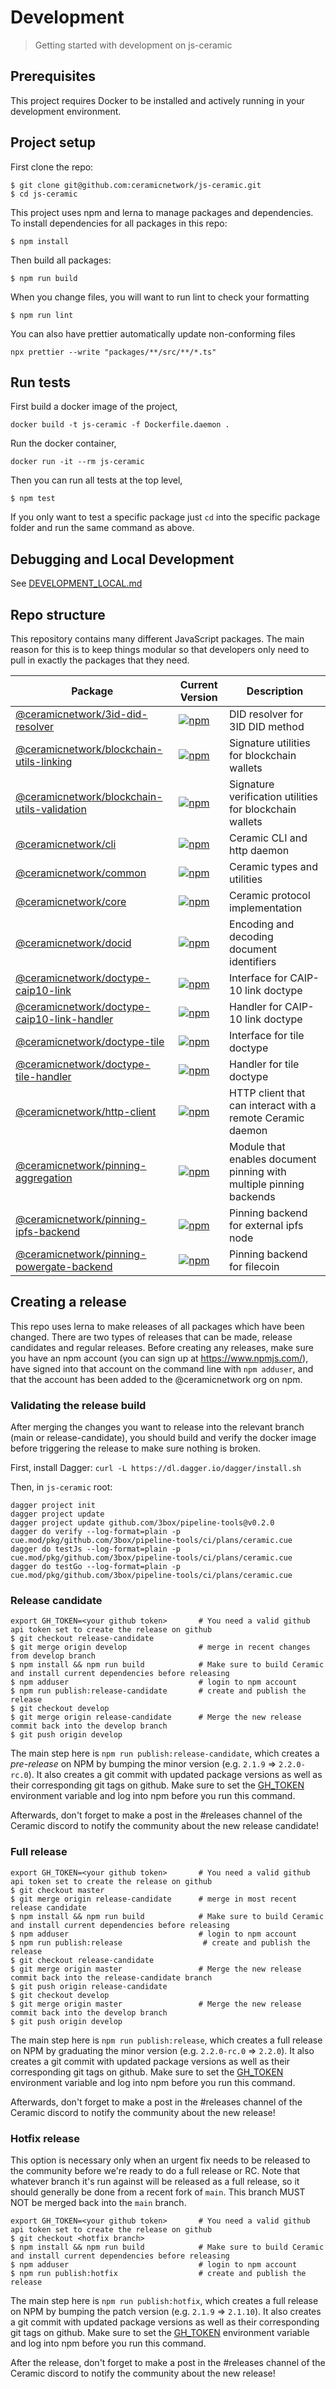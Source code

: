 # Development
> Getting started with development on js-ceramic

## Prerequisites
This project requires Docker to be installed and actively running in your development environment.

## Project setup
First clone the repo:
```
$ git clone git@github.com:ceramicnetwork/js-ceramic.git
$ cd js-ceramic
```
This project uses npm and lerna to manage packages and dependencies. To install dependencies for all packages in this repo:
```
$ npm install
```
Then build all packages:
```
$ npm run build
``` 
When you change files, you will want to run lint to check your formatting
```
$ npm run lint
```
You can also have prettier automatically update non-conforming files
```
npx prettier --write "packages/**/src/**/*.ts"
```

## Run tests
First build a docker image of the project, 
```
docker build -t js-ceramic -f Dockerfile.daemon .
```
Run the docker container,
```
docker run -it --rm js-ceramic
```
Then you can run all tests at the top level,
```
$ npm test
```
If you only want to test a specific package just `cd` into the specific package folder and run the same command as above.

## Debugging and Local Development

See [DEVELOPMENT_LOCAL.md](docs-dev/DEVELOPMENT_LOCAL.md)


## Repo structure

This repository contains many different JavaScript packages. The main reason for this is to keep things modular so that developers only need to pull in exactly the packages that they need.

| Package | Current Version | Description |
| -- | -- | -- |
| [@ceramicnetwork/3id-did-resolver](https://github.com/ceramicnetwork/js-ceramic/tree/develop/packages/3id-did-resolver) | [![npm](https://img.shields.io/npm/v/@ceramicnetwork/3id-did-resolver)](https://www.npmjs.com/package/@ceramicnetwork/3id-did-resolver) | DID resolver for 3ID DID method |
| [@ceramicnetwork/blockchain-utils-linking](https://github.com/ceramicnetwork/js-ceramic/tree/develop/packages/blockchain-utils-linking) | [![npm](https://img.shields.io/npm/v/@ceramicnetwork/blockchain-utils-linking)](https://www.npmjs.com/package/@ceramicnetwork/blockchain-utils-linking) | Signature utilities for blockchain wallets  |
| [@ceramicnetwork/blockchain-utils-validation](https://github.com/ceramicnetwork/js-ceramic/tree/develop/packages/blockchain-utils-validation) | [![npm](https://img.shields.io/npm/v/@ceramicnetwork/blockchain-utils-validation)](https://www.npmjs.com/package/@ceramicnetwork/blockchain-utils-validation) | Signature verification utilities for blockchain wallets  |
| [@ceramicnetwork/cli](https://github.com/ceramicnetwork/js-ceramic/tree/develop/packages/cli) | [![npm](https://img.shields.io/npm/v/@ceramicnetwork/cli)](https://www.npmjs.com/package/@ceramicnetwork/cli) | Ceramic CLI and http daemon |
| [@ceramicnetwork/common](https://github.com/ceramicnetwork/js-ceramic/tree/develop/packages/common) | [![npm](https://img.shields.io/npm/v/@ceramicnetwork/common)](https://www.npmjs.com/package/@ceramicnetwork/common) | Ceramic types and utilities |
| [@ceramicnetwork/core](https://github.com/ceramicnetwork/js-ceramic/tree/develop/packages/core) | [![npm](https://img.shields.io/npm/v/@ceramicnetwork/core)](https://www.npmjs.com/package/@ceramicnetwork/core) | Ceramic protocol implementation |
| [@ceramicnetwork/docid](https://github.com/ceramicnetwork/js-ceramic/tree/develop/packages/docid) | [![npm](https://img.shields.io/npm/v/@ceramicnetwork/docid)](https://www.npmjs.com/package/@ceramicnetwork/docid) | Encoding and decoding document identifiers |
| [@ceramicnetwork/doctype-caip10-link](https://github.com/ceramicnetwork/js-ceramic/tree/develop/packages/doctype-caip10-link) | [![npm](https://img.shields.io/npm/v/@ceramicnetwork/doctype-caip10-link)](https://www.npmjs.com/package/@ceramicnetwork/doctype-caip10-link) | Interface for CAIP-10 link doctype |
| [@ceramicnetwork/doctype-caip10-link-handler](https://github.com/ceramicnetwork/js-ceramic/tree/develop/packages/doctype-caip10-link-handler) | [![npm](https://img.shields.io/npm/v/@ceramicnetwork/doctype-caip10-link-handler)](https://www.npmjs.com/package/@ceramicnetwork/doctype-caip10-link-handler) | Handler for CAIP-10 link doctype |
| [@ceramicnetwork/doctype-tile](https://github.com/ceramicnetwork/js-ceramic/tree/develop/packages/doctype-tile) | [![npm](https://img.shields.io/npm/v/@ceramicnetwork/doctype-tile)](https://www.npmjs.com/package/@ceramicnetwork/doctype-tile) | Interface for tile doctype |
| [@ceramicnetwork/doctype-tile-handler](https://github.com/ceramicnetwork/js-ceramic/tree/develop/packages/doctype-tile-handler) | [![npm](https://img.shields.io/npm/v/@ceramicnetwork/doctype-tile-handler)](https://www.npmjs.com/package/@ceramicnetwork/doctype-tile-handler) | Handler for tile doctype |
| [@ceramicnetwork/http-client](https://github.com/ceramicnetwork/js-ceramic/tree/develop/packages/http-client) | [![npm](https://img.shields.io/npm/v/@ceramicnetwork/http-client)](https://www.npmjs.com/package/@ceramicnetwork/http-client) | HTTP client that can interact with a remote Ceramic daemon |
| [@ceramicnetwork/pinning-aggregation](https://github.com/ceramicnetwork/js-ceramic/tree/develop/packages/pinning-aggregation) | [![npm](https://img.shields.io/npm/v/@ceramicnetwork/pinning-aggregation)](https://www.npmjs.com/package/@ceramicnetwork/pinning-aggregation) | Module that enables document pinning with multiple pinning backends |
| [@ceramicnetwork/pinning-ipfs-backend](https://github.com/ceramicnetwork/js-ceramic/tree/develop/packages/pinning-ipfs-backend) | [![npm](https://img.shields.io/npm/v/@ceramicnetwork/pinning-ipfs-backend)](https://www.npmjs.com/package/@ceramicnetwork/pinning-ipfs-backend) | Pinning backend for external ipfs node |
| [@ceramicnetwork/pinning-powergate-backend](https://github.com/ceramicnetwork/js-ceramic/tree/develop/packages/pinning-powergate-backend) | [![npm](https://img.shields.io/npm/v/@ceramicnetwork/pinning-powergate-backend)](https://www.npmjs.com/package/@ceramicnetwork/pinning-powergate-backend) | Pinning backend for filecoin |


## Creating a release
This repo uses lerna to make releases of all packages which have been changed. There are two types of releases that can be made, release candidates and regular releases. Before creating any releases, make sure you have an npm account (you can sign up at https://www.npmjs.com/), have signed into that account on the command line with `npm adduser`, and that the account has been added to the @ceramicnetwork org on npm.

### Validating the release build
After merging the changes you want to release into the relevant branch (main or release-candidate), you should build and verify the docker image before triggering the release to make sure nothing is broken.

First, install Dagger:
`curl -L https://dl.dagger.io/dagger/install.sh`

Then, in `js-ceramic` root:
```
dagger project init
dagger project update
dagger project update github.com/3box/pipeline-tools@v0.2.0
dagger do verify --log-format=plain -p cue.mod/pkg/github.com/3box/pipeline-tools/ci/plans/ceramic.cue
dagger do testJs --log-format=plain -p cue.mod/pkg/github.com/3box/pipeline-tools/ci/plans/ceramic.cue
dagger do testGo --log-format=plain -p cue.mod/pkg/github.com/3box/pipeline-tools/ci/plans/ceramic.cue
```

### Release candidate
```
export GH_TOKEN=<your github token>       # You need a valid github api token set to create the release on github
$ git checkout release-candidate
$ git merge origin develop                # merge in recent changes from develop branch
$ npm install && npm run build            # Make sure to build Ceramic and install current dependencies before releasing
$ npm adduser                             # login to npm account
$ npm run publish:release-candidate       # create and publish the release
$ git checkout develop
$ git merge origin release-candidate      # Merge the new release commit back into the develop branch
$ git push origin develop
```
The main step here is `npm run publish:release-candidate`, which creates a _pre-release_ on NPM by bumping the minor version (e.g. `2.1.9` => `2.2.0-rc.0`). It also creates a git commit with updated package versions as well as their corresponding git tags on github. Make sure to set the [GH_TOKEN](https://github.com/lerna/lerna/tree/master/commands/version#--create-release-type) environment variable and log into npm before you run this command.

Afterwards, don't forget to make a post in the #releases channel of the Ceramic discord to notify the community about the new release candidate!

### Full release
```
export GH_TOKEN=<your github token>       # You need a valid github api token set to create the release on github
$ git checkout master
$ git merge origin release-candidate      # merge in most recent release candidate
$ npm install && npm run build            # Make sure to build Ceramic and install current dependencies before releasing
$ npm adduser                             # login to npm account
$ npm run publish:release                  # create and publish the release
$ git checkout release-candidate
$ git merge origin master                 # Merge the new release commit back into the release-candidate branch
$ git push origin release-candidate
$ git checkout develop
$ git merge origin master                 # Merge the new release commit back into the develop branch
$ git push origin develop
```
The main step here is `npm run publish:release`, which creates a full release on NPM by graduating the minor version (e.g. `2.2.0-rc.0` => `2.2.0`). It also creates a git commit with updated package versions as well as their corresponding git tags on github. Make sure to set the [GH_TOKEN](https://github.com/lerna/lerna/tree/master/commands/version#--create-release-type) environment variable and log into npm before you run this command.

Afterwards, don't forget to make a post in the #releases channel of the Ceramic discord to notify the community about the new release!

### Hotfix release
This option is necessary only when an urgent fix needs to be released to the community before we're ready to do a full release or RC. Note that whatever branch it's run against will be released as a full release, so it should generally be done from a recent fork of `main`. This branch MUST NOT be merged back into the `main` branch.
```
export GH_TOKEN=<your github token>       # You need a valid github api token set to create the release on github
$ git checkout <hotfix branch>
$ npm install && npm run build            # Make sure to build Ceramic and install current dependencies before releasing
$ npm adduser                             # login to npm account
$ npm run publish:hotfix                  # create and publish the release
```
The main step here is `npm run publish:hotfix`, which creates a full release on NPM by bumping the patch version (e.g. `2.1.9` => `2.1.10`). It also creates a git commit with updated package versions as well as their corresponding git tags on github. Make sure to set the [GH_TOKEN](https://github.com/lerna/lerna/tree/master/commands/version#--create-release-type) environment variable and log into npm before you run this command.

After the release, don't forget to make a post in the #releases channel of the Ceramic discord to notify the community about the new release!
